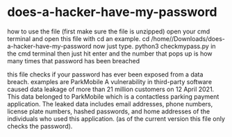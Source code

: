 # does-a-hacker-have-my-password
how to use the file
(first make sure the file is unzipped) open your cmd terminal and open this file with cd an example. cd /home/<user>/Downloads/does-a-hacker-have-my-password  now just type. python3 checkmypass.py <yourpassword>  in the cmd terminal then just hit enter and the number that pops up is how many times that password has been breached

this file checks if your password has ever been exposed from a data breach. examples are ParkMobile A vulnerability in third-party software caused data leakage of more than 21 million customers on 12 April 2021. This data belonged to ParkMobile which is a contactless parking payment application. The leaked data includes email addresses, phone numbers, license plate numbers, hashed passwords, and home addresses of the individuals who used this application. (as of the current version this file only checks the password).
